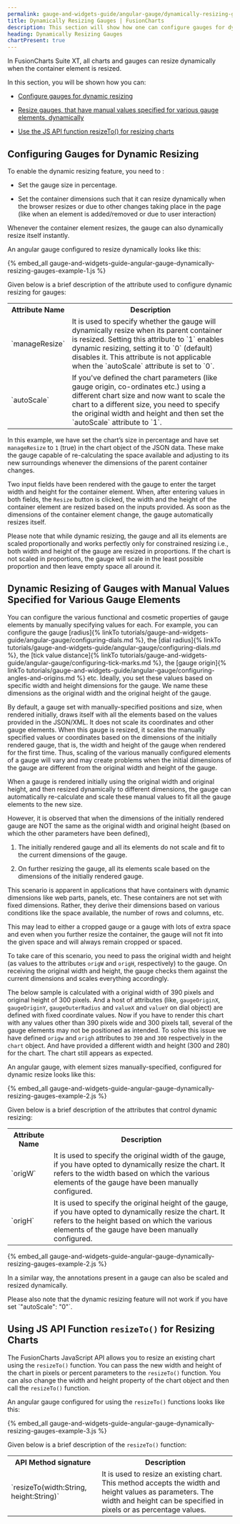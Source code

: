 ```yaml
---
permalink: gauge-and-widgets-guide/angular-gauge/dynamically-resizing-gauges.html
title: Dynamically Resizing Gauges | FusionCharts
description: This section will show how one can configure gauges for dynamic resizing or use the JS API function to resize the charts.
heading: Dynamically Resizing Gauges
chartPresent: true
---
```

<style>
  #chart-container-1 {
    width:400px;
    height:350px;
  }
</style>
In FusionCharts Suite XT, all charts and gauges can resize dynamically when the container element is resized.

In this section, you will be shown how you can:

* <a href="/gauge-and-widgets-guide/angular-gauge/dynamically-resizing-gauges#configuring-gauges-for-dynamic-resizing" class="smoth-scroll">Configure gauges for dynamic resizing</a>

* <a href="/gauge-and-widgets-guide/angular-gauge/dynamically-resizing-gauges#dynamic-resizing-of-gauges-with-manual-values-specified-for-various-gauge-elements" class="smoth-scroll">Resize gauges, that have manual values specified for various gauge elements, dynamically</a>

* <a href="/gauge-and-widgets-guide/angular-gauge/dynamically-resizing-gauges#using-js-api-function-resizeto-for-resizing-charts" class="smoth-scroll">Use the JS API function resizeTo() for resizing charts</a>

## Configuring Gauges for Dynamic Resizing

To enable the dynamic resizing feature, you need to :

* Set the gauge size in percentage.

* Set the container dimensions such that it can resize dynamically when the browser resizes or due to other changes taking place in the page (like when an element is added/removed or due to user interaction)

Whenever the container element resizes, the gauge can also dynamically resize itself instantly.

An angular gauge configured to resize dynamically looks like this:

{% embed_all gauge-and-widgets-guide-angular-gauge-dynamically-resizing-gauges-example-1.js %}

Given below is a brief description of the attribute used to configure dynamic resizing for gauges:

<table>
  <tr>
    <th>Attribute Name</th>
    <th>Description</th>
  </tr>
  <tr>
    <td>`manageResize`</td>
    <td>It is used to specify whether the gauge will dynamically resize when its parent container is resized. Setting this attribute to `1` enables dynamic resizing, setting it to `0` (default) disables it. This attribute is not applicable when the `autoScale` attribute is set to `0`.</td>
  </tr>
  <tr>
    <td>`autoScale`</td>
    <td>If you've defined the chart parameters (like gauge origin, co-ordinates etc.) using a different chart size and now want to scale the chart to a different size, you need to specify the original width and height and then set the `autoScale` attribute to `1`. </td>
  </tr>
</table>


In this example, we have set the chart’s size in percentage and have set `manageResize` to `1` (true) in the chart object of the JSON data. These make the gauge capable of re-calculating the space available and adjusting to its new surroundings whenever the dimensions of the parent container changes.

Two input fields have been rendered with the gauge to enter the target width and height for the container element. When, after entering values in both fields, the `Resize` button is clicked, the width and the height of the container element are resized based on the inputs provided. As soon as the dimensions of the container element change, the gauge automatically resizes itself.

<p class="text-info">Please note that while dynamic resizing, the gauge and all its elements are scaled proportionally and works perfectly only for constrained resizing i.e., both width and height of the gauge are resized in proportions. If the chart is not scaled in proportions, the gauge will scale in the least possible proportion and then leave empty space all around it.</p>

## Dynamic Resizing of Gauges with Manual Values Specified for Various Gauge Elements

You can configure the various functional and cosmetic properties of gauge elements by manually specifying values for each. For example, you can configure the gauge [radius]{% linkTo tutorials/gauge-and-widgets-guide/angular-gauge/configuring-dials.md %}, the [dial radius]{% linkTo tutorials/gauge-and-widgets-guide/angular-gauge/configuring-dials.md %}, the [tick value distance]{% linkTo tutorials/gauge-and-widgets-guide/angular-gauge/configuring-tick-marks.md %}, the [gauge origin]{% linkTo tutorials/gauge-and-widgets-guide/angular-gauge/configuring-angles-and-origins.md %} etc. Ideally, you set these values based on specific width and height dimensions for the gauge. We name these dimensions as the original width and the original height of the gauge.

By default, a gauge set with manually-specified positions and size, when rendered initially, draws itself with all the elements based on the values provided in the JSON/XML. It does not scale its coordinates and other gauge elements. When this gauge is resized, it scales the manually specified values or coordinates based on the dimensions of the initially rendered gauge, that is, the width and height of the gauge when rendered for the first time. Thus, scaling of the various manually configured elements of a gauge will vary and may create problems when the initial dimensions of the gauge are different from the original width and height of the gauge.

When a gauge is rendered initially using the original width and original height, and then resized dynamically to different dimensions, the gauge can automatically re-calculate and scale these manual values to fit all the gauge elements to the new size.

However, it is observed that when the dimensions of the initially rendered gauge are NOT the same as the original width and original height (based on which the other parameters have been defined),

1. The initially rendered gauge and all its elements do not scale and fit to the current dimensions of the gauge.

2. On further resizing the gauge, all its elements scale based on the dimensions of the initially rendered gauge.

<p class="text-info">This scenario is apparent in applications that have containers with dynamic dimensions like web parts, panels, etc. These containers are not set with fixed dimensions. Rather, they derive their dimensions based on various conditions like the space available, the number of rows and columns, etc.</p>

This may lead to either a cropped gauge or a gauge with lots of extra space and even when you further resize the container, the gauge will not fit into the given space and will always remain cropped or spaced.

To take care of this scenario, you need to pass the original width and height (as values to the attributes `origW` and `origH`, respectively) to the gauge. On receiving the original width and height, the gauge checks them against the current dimensions and scales everything accordingly.

The below sample is calculated with a original width of 390 pixels and original height of 300 pixels. And a host of attributes (like, `gaugeOriginX`, `gaugeOriginY`, `gaugeOuterRadius` and `valueX` and `valueY` on dial object) are defined with fixed coordinate values. Now if you have to render this chart with any values other than 390 pixels wide  and 300 pixels tall, several of the gauge elements may not be positioned as intended. To solve this issue we have defined `origw` and `origh` attributes to `390` and `300` respectively in the `chart` object. And have provided a different width and height (300 and 280) for the chart. The chart still appears as expected.

An angular gauge, with element sizes manually-specified, configured for dynamic resize looks like this:

{% embed_all gauge-and-widgets-guide-angular-gauge-dynamically-resizing-gauges-example-2.js %}

Given below is a brief description of the attributes that control dynamic resizing:

<table>
  <tr>
    <th>Attribute Name</th>
    <th>Description</th>
  </tr>
  <tr>
    <td>`origW`</td>
    <td>It is used to specify the original width of the gauge, if you have opted to dynamically resize the chart. It refers to the width based on which the various elements of the gauge have been manually configured.</td>
  </tr>
  <tr>
    <td>`origH`</td>
    <td>It is used to specify the original height of the gauge, if you have opted to dynamically resize the chart. It refers to the height based on which the various elements of the gauge have been manually configured.</td>
  </tr>
</table>




{% embed_all gauge-and-widgets-guide-angular-gauge-dynamically-resizing-gauges-example-2.js %}

In a similar way, the annotations present in a gauge can also be scaled and resized dynamically.

<p class="text-warning">Please also note that the dynamic resizing feature will not work if you have set `"autoScale": "0"`.</p>

## Using JS API Function `resizeTo()` for Resizing Charts

The FusionCharts JavaScript API allows you to resize an existing chart using the `resizeTo()` function. You can pass the new width and height of the chart in pixels or percent parameters to the `resizeTo()` function. You can also change the width and height property of the chart object and then call the `resizeTo()` function.

An angular gauge configured for using the `resizeTo()` functions looks like this:

{% embed_all gauge-and-widgets-guide-angular-gauge-dynamically-resizing-gauges-example-3.js %}

Given below is a brief description of the `resizeTo()` function:

<table>
  <tr>
    <th>API Method signature</th>
    <th>Description</th>
  </tr>
  <tr>
    <td>`resizeTo(width:String, height:String)`</td>
    <td>It is used to resize an existing chart. This method accepts the width and height values as parameters. The width and height can be specified in pixels or as percentage values. </td>
  </tr>
</table>

<pre style="display:none">
<!-- HACK: Apply css to chart container before chart rendering logic is prepared.
     Cannot be done through any chart events.
-->
<script pagespeed_no_defer="" type="text/javascript">
var divs = document.getElementsByTagName("div");
for (var i = 0; i < divs.length; i++) {
    var divid = divs[i].id;
    if (divid.indexOf('chartContainersources_xt_docs_tag_data') != -1) {
        $("#" + divid.toString()).css({
            "width": "450px",
            "height": "300px"
        });
        break;
    }
}
</script>
</pre>
